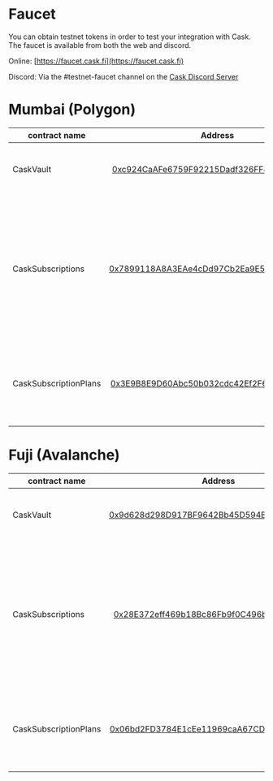 # Faucet

You can obtain testnet tokens in order to test your integration with Cask. The faucet is available from both the web and discord.

Online: [https://faucet.cask.fi](https://faucet.cask.fi)

Discord: Via the #testnet-faucet channel on the [Cask Discord Server](https://www.cask.fi/discord)


# Mumbai (Polygon)


| contract name         |                                                             Address                                                              |                                                                                                                                         Description |
|-----------------------|:--------------------------------------------------------------------------------------------------------------------------------:|----------------------------------------------------------------------------------------------------------------------------------------------------:|
| CaskVault             | [0xc924CaAFe6759F92215Dadf326FF4fAb158f6C41](https://mumbai.polygonscan.com/address/0xc924CaAFe6759F92215Dadf326FF4fAb158f6C41)  |                                                                                              Cask vault to store the various assets in the protocol |
| CaskSubscriptions     | [0x7899118A8A3EAe4cDd97Cb2Ea9E52a5b78da3cB6](https://mumbai.polygonscan.com/address/0x7899118A8A3EAe4cDd97Cb2Ea9E52a5b78da3cB6)  | Cask subscriptions contract for subscription management. Implements ERC-721 for subscriptions to be represented as an optionally transferrable NFT. |
| CaskSubscriptionPlans | [0x3E9B8E9D60Abc50b032cdc42Ef2F6CBaBce17983](https://mumbai.polygonscan.com/address/0x3E9B8E9D60Abc50b032cdc42Ef2F6CBaBce17983)  |                                                                               Cask subscriptions plans contract where the provider profile is held. |


# Fuji (Avalanche)


| contract name         |                                                             Address                                                              |                                                                                                                                         Description |
|-----------------------|:--------------------------------------------------------------------------------------------------------------------------------:|----------------------------------------------------------------------------------------------------------------------------------------------------:|
| CaskVault             | [0x9d628d298D917BF9642Bb45D594B2075f661373D](https://testnet.snowtrace.io/address/0x9d628d298D917BF9642Bb45D594B2075f661373D)  |                                                                                              Cask vault to store the various assets in the protocol |
| CaskSubscriptions     | [0x28E372eff469b18Bc86Fb9f0C496b219bde39E81](https://testnet.snowtrace.io/address/0x28E372eff469b18Bc86Fb9f0C496b219bde39E81)  | Cask subscriptions contract for subscription management. Implements ERC-721 for subscriptions to be represented as an optionally transferrable NFT. |
| CaskSubscriptionPlans | [0x06bd2FD3784E1cEe11969caA67CDb0803DcF5869](https://testnet.snowtrace.io/address/0x06bd2FD3784E1cEe11969caA67CDb0803DcF5869)  |                                                                               Cask subscriptions plans contract where the provider profile is held. |

